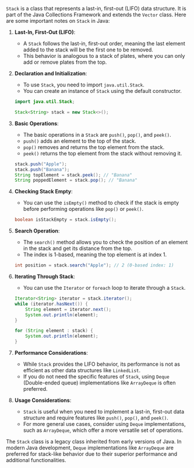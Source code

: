 `Stack` is a class that represents a last-in, first-out (LIFO) data structure. It is part of the Java Collections Framework and extends the `Vector` class. Here are some important notes on `Stack` in Java:

1. **Last-In, First-Out (LIFO)**:
    - A `Stack` follows the last-in, first-out order, meaning the last element added to the stack will be the first one to be removed.
    - This behavior is analogous to a stack of plates, where you can only add or remove plates from the top.

2. **Declaration and Initialization**:
    - To use `Stack`, you need to import `java.util.Stack`.
    - You can create an instance of `Stack` using the default constructor.

   ```java
   import java.util.Stack;

   Stack<String> stack = new Stack<>();
   ```

3. **Basic Operations**:
    - The basic operations in a `Stack` are `push()`, `pop()`, and `peek()`.
    - `push()` adds an element to the top of the stack.
    - `pop()` removes and returns the top element from the stack.
    - `peek()` returns the top element from the stack without removing it.

   ```java
   stack.push("Apple");
   stack.push("Banana");
   String topElement = stack.peek(); // "Banana"
   String poppedElement = stack.pop(); // "Banana"
   ```

4. **Checking Stack Empty**:
    - You can use the `isEmpty()` method to check if the stack is empty before performing operations like `pop()` or `peek()`.

   ```java
   boolean isStackEmpty = stack.isEmpty();
   ```

5. **Search Operation**:
    - The `search()` method allows you to check the position of an element in the stack and get its distance from the top.
    - The index is 1-based, meaning the top element is at index 1.

   ```java
   int position = stack.search("Apple"); // 2 (0-based index: 1)
   ```

6. **Iterating Through Stack**:
    - You can use the `Iterator` or `foreach` loop to iterate through a `Stack`.

   ```java
   Iterator<String> iterator = stack.iterator();
   while (iterator.hasNext()) {
       String element = iterator.next();
       System.out.println(element);
   }

   for (String element : stack) {
       System.out.println(element);
   }
   ```

7. **Performance Considerations**:
    - While `Stack` provides the LIFO behavior, its performance is not as efficient as other data structures like `LinkedList`.
    - If you do not need the specific features of `Stack`, using `Deque` (Double-ended queue) implementations like `ArrayDeque` is often preferred.

8. **Usage Considerations**:
    - `Stack` is useful when you need to implement a last-in, first-out data structure and require features like `push()`, `pop()`, and `peek()`.
    - For more general use cases, consider using `Deque` implementations, such as `ArrayDeque`, which offer a more versatile set of operations.

The `Stack` class is a legacy class inherited from early versions of Java. In modern Java development, `Deque` implementations like `ArrayDeque` are preferred for stack-like behavior due to their superior performance and additional functionalities.